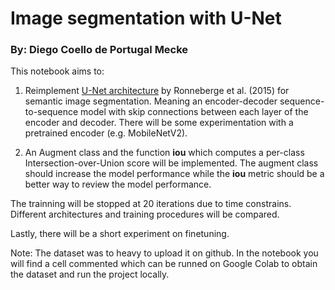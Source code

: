 # Image segmentation with U-Net
### By: Diego Coello de Portugal Mecke

This notebook aims to:

1) Reimplement [U-Net architecture](https://link.springer.com/content/pdf/10.1007/978-3-319-24574-4_28.pdf) by Ronneberge et al. (2015) for semantic image segmentation. Meaning an encoder-decoder sequence-to-sequence model with skip connections between each layer of the encoder and decoder. There will be some experimentation with a  pretrained encoder (e.g. MobileNetV2).

2) An Augment class and the function **iou** which computes a per-class Intersection-over-Union score will be implemented. The augment class should increase the model performance while the **iou** metric should be a better way to review the model performance.

The trainning will be stopped at 20 iterations due to time constrains. Different architectures and training procedures will be compared.

Lastly, there will be a short experiment on finetuning.

Note: The dataset was to heavy to upload it on github. In the notebook you will find a cell commented which can be runned on Google Colab to obtain the dataset and run the project locally.
